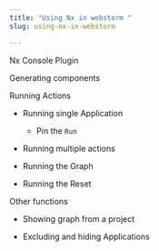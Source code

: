 ```yaml
---
title: "Using Nx in webstorm "
slug: using-nx-in-webstorm

---
```


Nx Console Plugin

Generating components

Running Actions

* Running single Application
    
    * Pin the `Run`
        
* Running multiple actions
    
* Running the Graph
    
* Running the Reset
    

Other functions

* Showing graph from a project
    
* Excluding and hiding Applications